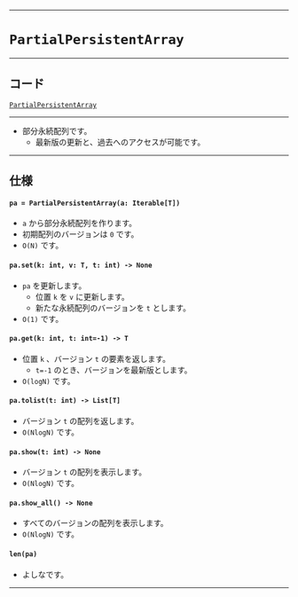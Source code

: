 _____

# `PartialPersistentArray`

_____

## コード

[`PartialPersistentArray`](https://github.com/titan-23/Library_py/blob/main/DataStructures/Array/PartialPersistentArray.py)
<!-- code=https://github.com/titan-23/Library_py/blob/main/DataStructures/Array/PartialPersistentArray.py -->

_____

- 部分永続配列です。
  - 最新版の更新と、過去へのアクセスが可能です。

_____

## 仕様

#### `pa = PartialPersistentArray(a: Iterable[T])`
- `a` から部分永続配列を作ります。
- 初期配列のバージョンは `0` です。
- `O(N)` です。

#### `pa.set(k: int, v: T, t: int) -> None`
- `pa` を更新します。
  - 位置 `k` を `v` に更新します。
  - 新たな永続配列のバージョンを `t` とします。
- `O(1)` です。

#### `pa.get(k: int, t: int=-1) -> T`
- 位置 `k` 、バージョン `t` の要素を返します。
  - `t=-1` のとき、バージョンを最新版とします。
- `O(logN)` です。

#### `pa.tolist(t: int) -> List[T]`
- バージョン `t` の配列を返します。
- `O(NlogN)` です。

#### `pa.show(t: int) -> None`
- バージョン `t` の配列を表示します。
- `O(NlogN)` です。

#### `pa.show_all() -> None`
- すべてのバージョンの配列を表示します。
- `O(NlogN)` です。

#### `len(pa)`
- よしなです。

_____

